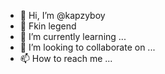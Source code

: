- 👋 Hi, I’m @kapzyboy
- 👀 Fkin legend
- 🌱 I’m currently learning ...
- 💞️ I’m looking to collaborate on ...
- 📫 How to reach me ...

<!---
kapzyboy/kapzyboy is a ✨ special ✨ repository because its `README.md` (this file) appears on your GitHub profile.
You can click the Preview link to take a look at your changes.
--->
